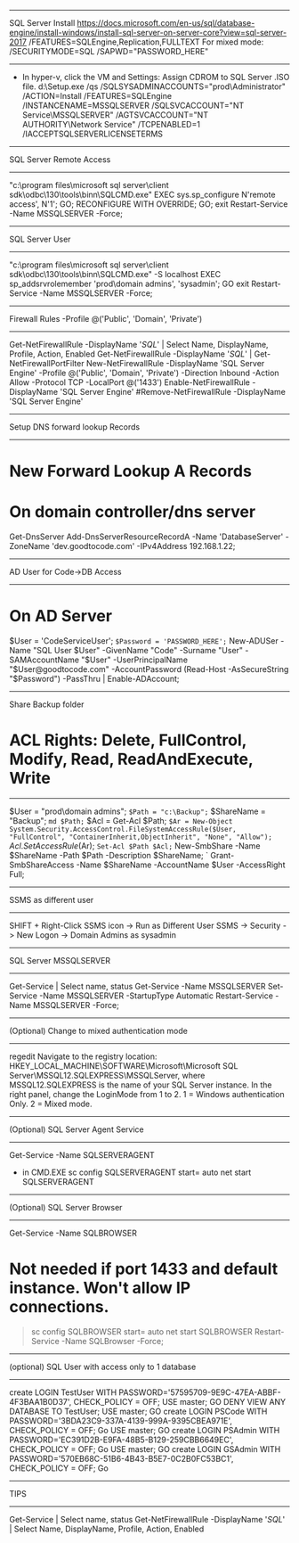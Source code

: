 **************
SQL Server Install
https://docs.microsoft.com/en-us/sql/database-engine/install-windows/install-sql-server-on-server-core?view=sql-server-2017
/FEATURES=SQLEngine,Replication,FULLTEXT
For mixed mode: /SECURITYMODE=SQL /SAPWD="PASSWORD_HERE"
**************
- In hyper-v, click the VM and Settings: Assign CDROM to SQL Server .ISO file.
d:\Setup.exe /qs /SQLSYSADMINACCOUNTS="prod\Administrator" /ACTION=Install /FEATURES=SQLEngine /INSTANCENAME=MSSQLSERVER /SQLSVCACCOUNT="NT Service\MSSQLSERVER" /AGTSVCACCOUNT="NT AUTHORITY\Network Service" /TCPENABLED=1 /IACCEPTSQLSERVERLICENSETERMS

**************
SQL Server Remote Access
**************
"c:\program files\microsoft sql server\client sdk\odbc\130\tools\binn\SQLCMD.exe"
EXEC sys.sp_configure N'remote access', N'1'; GO;
RECONFIGURE WITH OVERRIDE; GO;
exit
Restart-Service -Name MSSQLSERVER -Force;

**************
SQL Server User
**************
"c:\program files\microsoft sql server\client sdk\odbc\130\tools\binn\SQLCMD.exe" -S localhost
EXEC sp_addsrvrolemember 'prod\domain admins', 'sysadmin'; GO
exit
Restart-Service -Name MSSQLSERVER -Force;

**************
Firewall Rules
-Profile @('Public', 'Domain', 'Private')
**************
Get-NetFirewallRule -DisplayName '*SQL*' | Select Name, DisplayName, Profile, Action, Enabled
Get-NetFirewallRule -DisplayName '*SQL*' | Get-NetFirewallPortFilter
New-NetFirewallRule -DisplayName 'SQL Server Engine' -Profile @('Public', 'Domain', 'Private') -Direction Inbound -Action Allow -Protocol TCP -LocalPort @('1433')
Enable-NetFirewallRule -DisplayName 'SQL Server Engine'
#Remove-NetFirewallRule -DisplayName 'SQL Server Engine'

**************
Setup DNS forward lookup Records
**************
# New Forward Lookup A Records
# On domain controller/dns server
Get-DnsServer
Add-DnsServerResourceRecordA -Name 'DatabaseServer' -ZoneName 'dev.goodtocode.com' -IPv4Address 192.168.1.22;

**************
AD User for Code->DB Access
**************
# On AD Server
$User = 'CodeServiceUser'; `
$Password = 'PASSWORD_HERE'; `
New-ADUSer -Name "SQL User $User" -GivenName "Code" -Surname "User" -SAMAccountName "$User" -UserPrincipalName "$User@goodtocode.com" -AccountPassword (Read-Host -AsSecureString "$Password") -PassThru | Enable-ADAccount;

**************
Share Backup folder
# ACL Rights: Delete, FullControl, Modify, Read, ReadAndExecute, Write
**************
$User = "prod\domain admins"; `
$Path = "c:\Backup"; `
$ShareName = "Backup"; `
md $Path; `
$Acl = Get-Acl $Path; `
$Ar = New-Object System.Security.AccessControl.FileSystemAccessRule($User, "FullControl", "ContainerInherit,ObjectInherit", "None", "Allow"); `
$Acl.SetAccessRule($Ar); `
Set-Acl $Path $Acl; `
New-SmbShare -Name $ShareName -Path $Path -Description $ShareName; `
Grant-SmbShareAccess -Name $ShareName -AccountName $User -AccessRight Full;

**************
 SSMS as different user
**************
SHIFT + Right-Click SSMS icon -> Run as Different User
SSMS -> Security -> New Logon -> Domain Admins as sysadmin

**************
SQL Server MSSQLSERVER
**************
Get-Service | Select name, status
Get-Service -Name MSSQLSERVER
Set-Service -Name MSSQLSERVER -StartupType Automatic
Restart-Service -Name MSSQLSERVER -Force;

**************
(Optional) Change to mixed authentication mode
**************
regedit 
Navigate to the registry location: HKEY_LOCAL_MACHINE\SOFTWARE\Microsoft\Microsoft SQL Server\MSSQL12.SQLEXPRESS\MSSQLServer, where MSSQL12.SQLEXPRESS is the name of your SQL Server instance. 
In the right panel, change the LoginMode from 1 to 2. 1 = Windows authentication Only. 2 = Mixed mode.

**************
(Optional) SQL Server Agent Service
**************
Get-Service -Name SQLSERVERAGENT 
- in CMD.EXE
sc config SQLSERVERAGENT start= auto
net start SQLSERVERAGENT

**************
(Optional) SQL Server Browser
**************
Get-Service -Name SQLBROWSER
# Not needed if port 1433 and default instance. Won't allow IP connections.
> sc config SQLBROWSER start= auto
> net start SQLBROWSER
Restart-Service -Name SQLBrowser -Force;

**************
(optional) SQL User with access only to 1 database
**************
create LOGIN TestUser WITH PASSWORD='57595709-9E9C-47EA-ABBF-4F3BAA1B0D37', CHECK_POLICY = OFF;
USE master;
GO
DENY VIEW ANY DATABASE TO TestUser;
USE master;
GO
create LOGIN PSCode WITH PASSWORD='3BDA23C9-337A-4139-999A-9395CBEA971E', CHECK_POLICY = OFF;
Go
USE master;
GO
create LOGIN PSAdmin WITH PASSWORD='EC391D2B-E9FA-48B5-B129-259CBB6649EC', CHECK_POLICY = OFF;
Go
USE master;
GO
create LOGIN GSAdmin WITH PASSWORD='570EB68C-51B6-4B43-B5E7-0C2B0FC53BC1', CHECK_POLICY = OFF;
Go

**************
TIPS
**************
Get-Service | Select name, status
Get-NetFirewallRule -DisplayName '*SQL*' | Select Name, DisplayName, Profile, Action, Enabled
